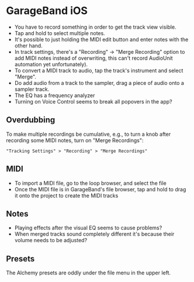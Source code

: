 # GarageBand iOS

- You have to record something in order to get the track view visible.
- Tap and hold to select multiple notes.
- It's possible to just holding the MIDI edit button and enter notes with the other hand.
- In track settings, there's a "Recording" -> "Merge Recording" option to add MIDI notes instead of overwriting, this can't record AudioUnit automation yet unfortunately).
- To convert a MIDI track to audio, tap the track's instrument and select "Merge".
- Do add audio from a track to the sampler, drag a piece of audio onto a sampler track.
- The EQ has a frequency analyzer
- Turning on Voice Control seems to break all popovers in the app?

## Overdubbing

To make multiple recordings be cumulative, e.g., to turn a knob after recording some MIDI notes, turn on "Merge Recordings":

	"Tracking Settings" > "Recording" > "Merge Recordings"

## MIDI

- To import a MIDI file, go to the loop browser, and select the file
- Once the MIDI file is in GarageBand's file browser, tap and hold to drag it onto the project to create the MIDI tracks

## Notes

- Playing effects after the visual EQ seems to cause problems?
- When merged tracks sound completely different it's because their volume needs to be adjusted?

## Presets

The Alchemy presets are oddly under the file menu in the upper left.
